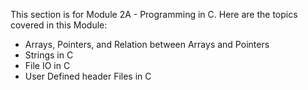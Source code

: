 This section is for Module 2A - Programming in C. 
Here are the topics covered in this Module:
- Arrays, Pointers, and Relation between Arrays and Pointers
- Strings in C
- File IO in C
- User Defined header Files in C
